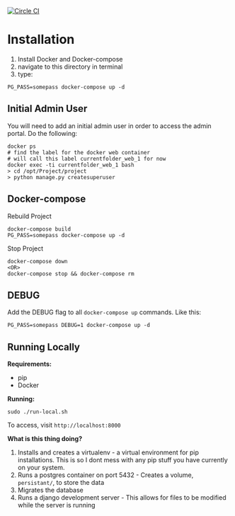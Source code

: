 [![Circle CI](https://circleci.com/gh/ScribblesProject/Backend.svg?style=svg)](https://circleci.com/gh/ScribblesProject/Backend)

# Installation

1. Install Docker and Docker-compose
2. navigate to this directory in terminal
3. type:

```
PG_PASS=somepass docker-compose up -d
```

## Initial Admin User

You will need to add an initial admin user in order to access the admin portal. Do the following:

```
docker ps 
# find the label for the docker web container
# will call this label currentfolder_web_1 for now
docker exec -ti currentfolder_web_1 bash
> cd /opt/Project/project
> python manage.py createsuperuser
```

## Docker-compose

Rebuild Project

```
docker-compose build
PG_PASS=somepass docker-compose up -d
```

Stop Project

```
docker-compose down
<OR>
docker-compose stop && docker-compose rm
```

## DEBUG

Add the DEBUG flag to all `docker-compose up` commands. Like this:

```
PG_PASS=somepass DEBUG=1 docker-compose up -d
```

## Running Locally

**Requirements:**
- pip
- Docker

**Running:**

```
sudo ./run-local.sh
```

To access, visit `http://localhost:8000`

**What is this thing doing?**

1. Installs and creates a virtualenv - a virtual environment for pip installations. This is so I dont mess with any pip stuff you have currently on your system.
2. Runs a postgres container on port 5432 - Creates a volume, `persistant/`, to store the data
3. Migrates the database
4. Runs a django development server - This allows for files to be modified while the server is running